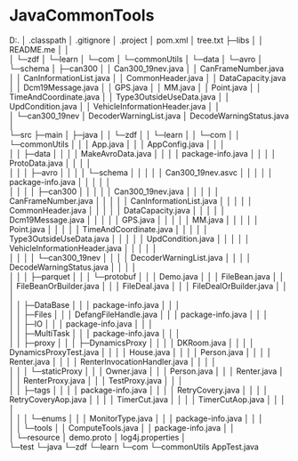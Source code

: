 # JavaCommonTools
D:.
│  .classpath
│  .gitignore
│  .project
│  pom.xml
│  tree.txt
├─libs
│  │  README.me
│  │  
│  └─zdf
│      └─learn
│          └─com
│              └─commonUtils
│                  └─data
│                      └─avro
│                          └─schema
│                              ├─can300
│                              │      Can300_19nev.java
│                              │      CanFrameNumber.java
│                              │      CanInformationList.java
│                              │      CommonHeader.java
│                              │      DataCapacity.java
│                              │      Dcm19Message.java
│                              │      GPS.java
│                              │      MM.java
│                              │      Point.java
│                              │      TimeAndCoordinate.java
│                              │      Type3OutsideUseData.java
│                              │      UpdCondition.java
│                              │      VehicleInformationHeader.java
│                              │      
│                              └─can300_19nev
│                                      DecoderWarningList.java
│                                      DecodeWarningStatus.java
│                                      
└─src
   ├─main
   │  ├─java
   │  │  └─zdf
   │  │      └─learn
   │  │          └─com
   │  │              └─commonUtils
   │  │                  │  App.java
   │  │                  │  AppConfig.java
   │  │                  │  
   │  │                  ├─data
   │  │                  │  │  MakeAvroData.java
   │  │                  │  │  package-info.java
   │  │                  │  │  ProtoData.java
   │  │                  │  │  
   │  │                  │  ├─avro
   │  │                  │  │  └─schema
   │  │                  │  │      │  Can300_19nev.asvc
   │  │                  │  │      │  package-info.java
   │  │                  │  │      │  
   │  │                  │  │      ├─can300
   │  │                  │  │      │      Can300_19nev.java
   │  │                  │  │      │      CanFrameNumber.java
   │  │                  │  │      │      CanInformationList.java
   │  │                  │  │      │      CommonHeader.java
   │  │                  │  │      │      DataCapacity.java
   │  │                  │  │      │      Dcm19Message.java
   │  │                  │  │      │      GPS.java
   │  │                  │  │      │      MM.java
   │  │                  │  │      │      Point.java
   │  │                  │  │      │      TimeAndCoordinate.java
   │  │                  │  │      │      Type3OutsideUseData.java
   │  │                  │  │      │      UpdCondition.java
   │  │                  │  │      │      VehicleInformationHeader.java
   │  │                  │  │      │      
   │  │                  │  │      └─can300_19nev
   │  │                  │  │              DecoderWarningList.java
   │  │                  │  │              DecodeWarningStatus.java
   │  │                  │  │              
   │  │                  │  ├─parquet
   │  │                  │  └─protobuf
   │  │                  │          Demo.java
   │  │                  │          FileBean.java
   │  │                  │          FileBeanOrBuilder.java
   │  │                  │          FileDeal.java
   │  │                  │          FileDealOrBuilder.java
   │  │                  │          
   │  │                  ├─DataBase
   │  │                  │      package-info.java
   │  │                  │      
   │  │                  ├─Files
   │  │                  │      DefangFileHandle.java
   │  │                  │      package-info.java
   │  │                  │      
   │  │                  ├─IO
   │  │                  │      package-info.java
   │  │                  │      
   │  │                  ├─MultiTask
   │  │                  │      package-info.java
   │  │                  │      
   │  │                  ├─proxy
   │  │                  │  ├─DynamicsProxy
   │  │                  │  │      DKRoom.java
   │  │                  │  │      DynamicsProxyTest.java
   │  │                  │  │      House.java
   │  │                  │  │      Person.java
   │  │                  │  │      Renter.java
   │  │                  │  │      RenterInvocationHandler.java
   │  │                  │  │      
   │  │                  │  └─staticProxy
   │  │                  │          Owner.java
   │  │                  │          Person.java
   │  │                  │          Renter.java
   │  │                  │          RenterProxy.java
   │  │                  │          TestProxy.java
   │  │                  │          
   │  │                  ├─tags
   │  │                  │  │  package-info.java
   │  │                  │  │  RetryCovery.java
   │  │                  │  │  RetryCoveryAop.java
   │  │                  │  │  TimerCut.java
   │  │                  │  │  TimerCutAop.java
   │  │                  │  │  
   │  │                  │  └─enums
   │  │                  │          MonitorType.java
   │  │                  │          package-info.java
   │  │                  │          
   │  │                  └─tools
   │  │                          ComputeTools.java
   │  │                          package-info.java
   │  │                          
   │  └─resource
   │          demo.proto
   │          log4j.properties
   │          
   └─test
       └─java
           └─zdf
               └─learn
                   └─com
                       └─commonUtils
                               AppTest.java
